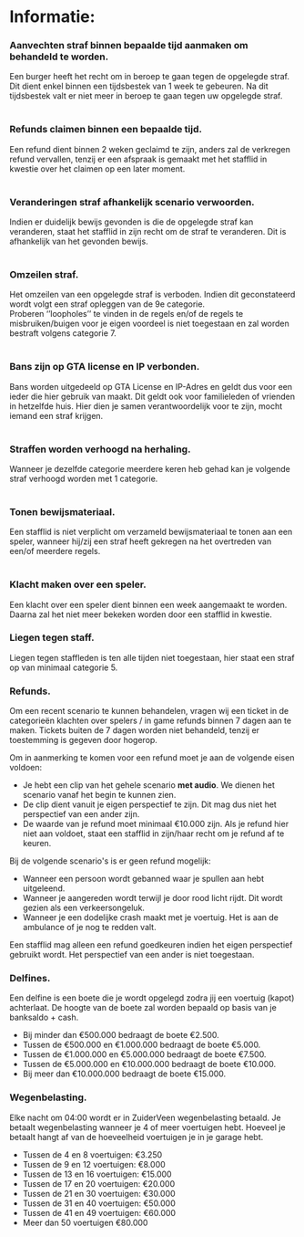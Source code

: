 # **Informatie:**

### **Aanvechten straf binnen bepaalde tijd aanmaken om behandeld te worden.**
Een burger heeft het recht om in beroep te gaan tegen de opgelegde straf. Dit dient enkel binnen een tijdsbestek van 1 week te gebeuren. Na dit tijdsbestek valt er niet meer in beroep te gaan tegen uw opgelegde straf.<br />
<br />

### **Refunds claimen binnen een bepaalde tijd.**
Een refund dient binnen 2 weken geclaimd te zijn, anders zal de verkregen refund vervallen, tenzij er een afspraak is gemaakt met het stafflid in kwestie over het claimen op een later moment.<br />
<br />

### **Veranderingen straf afhankelijk scenario verwoorden.**
Indien er duidelijk bewijs gevonden is die de opgelegde straf kan veranderen, staat het stafflid in zijn recht om de straf te veranderen. Dit is afhankelijk van het gevonden bewijs.<br />
<br />

### **Omzeilen straf.**
Het omzeilen van een opgelegde straf is  verboden. Indien dit geconstateerd wordt volgt een straf opleggen van de 9e categorie.<br />
Proberen ‘’loopholes’’ te vinden in de regels en/of de regels te misbruiken/buigen voor je eigen voordeel is niet toegestaan en zal worden bestraft volgens categorie 7.<br />
<br />

### **Bans zijn op GTA license en IP verbonden.**
Bans worden uitgedeeld op GTA License en IP-Adres en geldt dus voor een ieder die hier gebruik van maakt. Dit geldt ook voor familieleden of vrienden in hetzelfde huis. Hier dien je samen verantwoordelijk voor te zijn, mocht iemand een straf krijgen.<br />
<br />

### **Straffen worden verhoogd na herhaling.**
Wanneer je dezelfde categorie meerdere keren heb gehad kan je volgende straf verhoogd worden met 1 categorie.<br />
<br />

### **Tonen bewijsmateriaal.**
Een stafflid is niet verplicht om verzameld bewijsmateriaal te tonen aan een speler, wanneer hij/zij een straf heeft gekregen na het overtreden van een/of meerdere regels.<br />
<br />

### **Klacht maken over een speler.**
Een klacht over een speler dient binnen een week aangemaakt te worden. Daarna zal het niet meer bekeken worden door een stafflid in kwestie.
<br />

### **Liegen tegen staff.**
Liegen tegen staffleden is ten alle tijden niet toegestaan, hier staat een straf op van minimaal categorie 5.<br />

### **Refunds.**
Om een recent scenario te kunnen behandelen, vragen wij een ticket in de categorieën klachten over spelers / in game refunds binnen 7 dagen aan te maken. Tickets buiten de 7 dagen worden niet behandeld, tenzij er toestemming is gegeven door hogerop.

Om in aanmerking te komen voor een refund moet je aan de volgende eisen voldoen:
- Je hebt een clip van het gehele scenario **met audio**. We dienen het scenario vanaf het begin te kunnen zien.
- De clip dient vanuit je eigen perspectief te zijn. Dit mag dus niet het perspectief van een ander zijn.
- De waarde van je refund moet minimaal €10.000 zijn.
Als je refund hier niet aan voldoet, staat een stafflid in zijn/haar recht om je refund af te keuren.

Bij de volgende scenario's is er geen refund mogelijk:
- Wanneer een persoon wordt gebanned waar je spullen aan hebt uitgeleend.
- Wanneer je aangereden wordt terwijl je door rood licht rijdt. Dit wordt gezien als een verkeersongeluk.
- Wanneer je een dodelijke crash maakt met je voertuig. Het is aan de ambulance of je nog te redden valt.

Een stafflid mag alleen een refund goedkeuren indien het eigen perspectief gebruikt wordt. Het perspectief van een ander is niet toegestaan. </br>

### **Delfines.**
Een delfine is een boete die je wordt opgelegd zodra jij een voertuig (kapot) achterlaat. De hoogte van de boete zal worden bepaald op basis van je banksaldo + cash.</br>
 - Bij minder dan €500.000 bedraagt de boete €2.500.
 - Tussen de €500.000 en €1.000.000 bedraagt de boete €5.000.
 - Tussen de €1.000.000 en €5.000.000 bedraagt de boete €7.500.
 - Tussen de €5.000.000 en €10.000.000 bedraagt de boete €10.000.
 - Bij meer dan €10.000.000 bedraagt de boete €15.000.</br>

### **Wegenbelasting.**
Elke nacht om 04:00  wordt er in ZuiderVeen wegenbelasting betaald. Je betaalt wegenbelasting wanneer je 4 of meer voertuigen hebt. Hoeveel je betaalt hangt af van de hoeveelheid voertuigen je in je garage hebt.</br>
  - Tussen de 4 en 8 voertuigen: €3.250
  - Tussen de 9 en 12 voertuigen: €8.000
  - Tussen de 13 en 16 voertuigen: €15.000
  - Tussen de 17 en 20 voertuigen: €20.000
  - Tussen de 21 en 30 voertuigen: €30.000
  - Tussen de 31 en 40 voertuigen: €50.000
  - Tussen de 41 en 49 voertuigen: €60.000
  - Meer dan 50 voertuigen €80.000